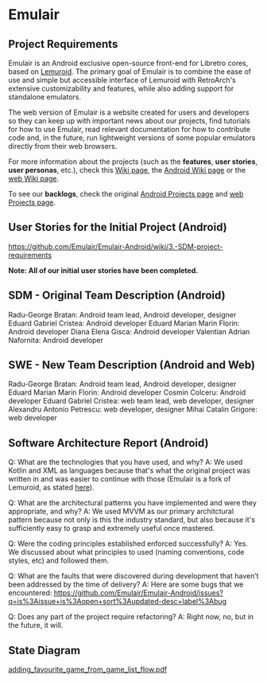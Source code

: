 # Emulair

## Project Requirements
Emulair is an Android exclusive open-source front-end for Libretro cores, based on [Lemuroid](https://github.com/Swordfish90/Lemuroid). The primary goal of Emulair is to combine the ease of use and simple but accessible interface of Lemuroid with RetroArch's extensive customizability and features, while also adding support for standalone emulators.

The web version of Emulair is a website created for users and developers so they can keep up with important news about our projects, find tutorials for how to use Emulair, read relevant documentation for how to contribute code and, in the future, run lightweight versions of some popular emulators directly from their web browsers.

For more information about the projects (such as the **features**, **user stories**, **user personas**, etc.), check this [Wiki page](https://github.com/inginerie-software-2023-2024/proiect-inginerie-software-emulair/wiki), the [Android Wiki page](https://github.com/Emulair/Emulair-Androi/wiki/4.-SWE-Project-Requirements) or the [web Wiki page](https://github.com/Emulair/Emulair-Web/wiki/3.-SWE-Project-Requirements).

To see our **backlogs**, check the original [Android Projects page](https://github.com/orgs/Emulair/projects/1) and [web Projects page](https://github.com/orgs/Emulair/projects/2).

## User Stories for the Initial Project (Android)
https://github.com/Emulair/Emulair-Android/wiki/3.-SDM-project-requirements

**Note: All of our initial user stories have been completed.**

## SDM - Original Team Description (Android)
Radu-George Bratan: Android team lead, Android developer, designer
Eduard Gabriel Cristea: Android developer
Eduard Marian Marin Florin: Android developer
Diana Elena Gisca: Android developer
Valentian Adrian Nafornita: Android developer

## SWE - New Team Description (Android and Web)
Radu-George Bratan: Android team lead, Android developer, designer
Eduard Marian Marin Florin: Android developer
Cosmin Colceru: Android developer
Eduard Gabriel Cristea: web team lead, web developer, designer
Alexandru Antonio Petrescu: web developer, designer
Mihai Catalin Grigore: web developer

## Software Architecture Report (Android)

Q: What are the technologies that you have used, and why?
A: We used Kotlin and XML as languages because that's what the original project was written in and was easier to continue with those (Emulair is a fork of Lemuroid, as stated [here](https://github.com/Emulair/Emulair-Android#origin)).

Q: What are the architectural patterns you have implemented and were they appropriate, and why?
A: We used MVVM as our primary architctural pattern because not only is this the industry standard, but also because it's sufficiently easy to grasp and extremely useful once mastered.

Q: Were the coding principles established enforced successfully?
A: Yes. We discussed about what principles to used (naming conventions, code styles, etc) and followed them.

Q: What are the faults that were discovered during development that haven’t been addressed by the time of delivery?
A: Here are some bugs that we encountered: https://github.com/Emulair/Emulair-Android/issues?q=is%3Aissue+is%3Aopen+sort%3Aupdated-desc+label%3Abug

Q: Does any part of the project require refactoring?
A: Right now, no, but in the future, it will.

## State Diagram

[adding_favourite_game_from_game_list_flow.pdf](https://github.com/inginerie-software-2023-2024/proiect-inginerie-software-emulair/files/13468557/adding_favourite_game_from_game_list_flow.pdf)
